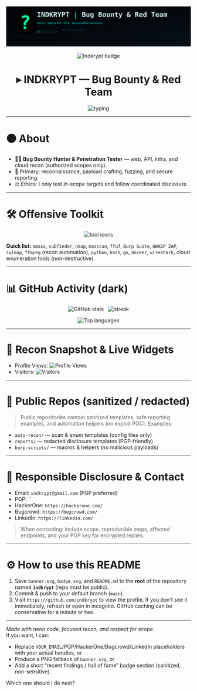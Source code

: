 <!--
  Hacker-themed GitHub Profile README for: indkrypt
  Place banner.svg and badge.svg at repo root.
-->

<p align="center">
  <img src="banner.svg" alt="Indkrypt hacker banner" />
</p>

<p align="center">
  <img src="badge.svg" alt="Indkrypt badge" />
</p>

<h1 align="center">▸ INDKRYPT — Bug Bounty & Red Team</h1>

<p align="center">
  <img src="https://readme-typing-svg.demolab.com?font=Fira+Code&pause=900&center=true&vCenter=true&width=650&lines=%3E+Indkrypt+%7C+Recon+%E2%80%A2+Fuzz+%E2%80%A2+Exploit+%E2%80%A2+Report;Working+on+authorized+scopes+%E2%9A%A1%EF%B8%8F;Responsible+Disclosure+Only" alt="typing" />
</p>

---

# ⚫ About
- 🕵️‍♂️ **Bug Bounty Hunter & Penetration Tester** — web, API, infra, and cloud recon (authorized scopes only).  
- 🧩 Primary: reconnaissance, payload crafting, fuzzing, and secure reporting.  
- ⚖️ Ethics: I only test in-scope targets and follow coordinated disclosure.

---

# 🛠️ Offensive Toolkit
<p align="center">
  <img src="https://skillicons.dev/icons?i=linux,kali,burp,nmap,sqlmap,ffuf,amass,masscan,wireshark,python,bash,go,docker,git" alt="tool icons" />
</p>

**Quick list:** `amass`, `subfinder`, `nmap`, `masscan`, `ffuf`, `Burp Suite`, `OWASP ZAP`, `sqlmap`, `ffmpeg` (recon automation), `python`, `bash`, `go`, `docker`, `wireshark`, cloud enumeration tools (non-destructive).

---

# 📊 GitHub Activity (dark)
<p align="center">
  <img src="https://github-readme-stats.vercel.app/api?username=indkrypt&show_icons=true&theme=dark&hide_border=true" alt="GitHub stats" />
  &nbsp;
  <img src="https://github-readme-streak-stats.herokuapp.com/?user=indkrypt&theme=dark&hide_border=true" alt="streak" />
</p>

<p align="center">
  <img src="https://github-readme-stats.vercel.app/api/top-langs?username=indkrypt&layout=compact&theme=dark&hide_border=true" alt="Top languages" />
</p>

---

# 🔎 Recon Snapshot & Live Widgets
- Profile Views: ![Profile Views](https://komarev.com/ghpvc/?username=indkrypt&style=flat-square&color=blue)  
- Visitors: ![Visitors](https://visitor-badge.laobi.icu/badge?page_id=indkrypt.indkrypt)

---

# 🧪 Public Repos (sanitized / redacted)
> Public repositories contain sanitized templates, safe reporting examples, and automation helpers (no exploit POC). Examples:
- `auto-recon/` — scan & enum templates (config files only)  
- `reports/` — redacted disclosure templates (PGP-friendly)  
- `burp-scripts/` — macros & helpers (no malicious payloads)

---

# 🔐 Responsible Disclosure & Contact
- Email: `indkrypt@gmail.com` (PGP preferred)  
- PGP: ``  
- HackerOne: `https://hackerone.com/`  
- Bugcrowd: `https://bugcrowd.com/`  
- LinkedIn: `https://linkedin.com/`

> When contacting: include scope, reproducible steps, affected endpoints, and your PGP key for encrypted replies.

---

# ⚙️ How to use this README
1. Save `banner.svg`, `badge.svg`, and `README.md` to the **root** of the repository named **`indkrypt`** (repo must be public).  
2. Commit & push to your default branch (`main`).  
3. Visit `https://github.com/indkrypt` to view the profile. If you don't see it immediately, refresh or open in incognito. GitHub caching can be conservative for a minute or two.

---

*Made with neon code, focused recon, and respect for scope.*  
If you want, I can:
- Replace `YOUR_EMAIL`/PGP/HackerOne/Bugcrowd/LinkedIn placeholders with your actual handles, or  
- Produce a PNG fallback of `banner.svg`, or  
- Add a short “recent findings / hall of fame” badge section (sanitized, non-sensitive).

Which one should I do next?
